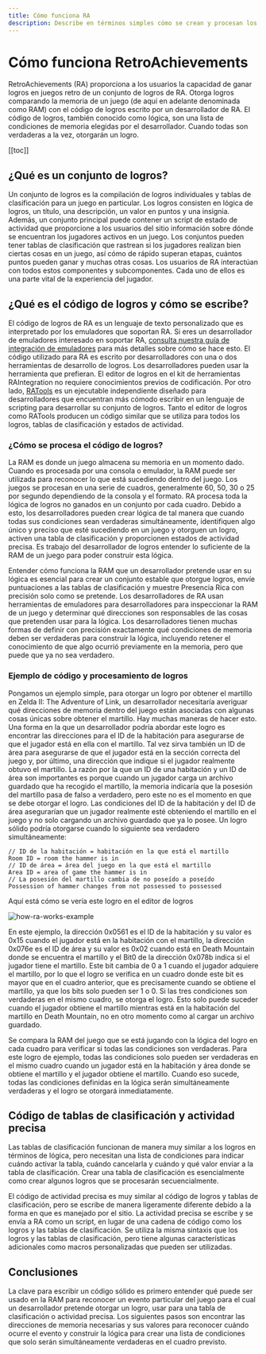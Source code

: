```yaml
---
title: Cómo funciona RA
description: Describe en términos simples cómo se crean y procesan los logros de RA por los emuladores. Dirigido a jugadores que puedan estar interesados en convertirse en desarrolladores.
---
```


# Cómo funciona RetroAchievements

RetroAchievements (RA) proporciona a los usuarios la capacidad de ganar logros en juegos retro de un conjunto de logros de RA.
Otorga logros comparando la memoria de un juego (de aquí en adelante denominada como RAM) con el código de logros escrito por un desarrollador de RA.
El código de logros, también conocido como lógica, son una lista de condiciones de memoria elegidas por el desarrollador.
Cuando todas son verdaderas a la vez, otorgarán un logro.

[[toc]]

## ¿Qué es un conjunto de logros?

Un conjunto de logros es la compilación de logros individuales y tablas de clasificación para un juego en particular.
Los logros consisten en lógica de logros, un título, una descripción, un valor en puntos y una insignia.
Además, un conjunto principal puede contener un script de estado de actividad que proporcione a los usuarios del sitio información sobre dónde se encuentran los jugadores activos en un juego.
Los conjuntos pueden tener tablas de clasificación que rastrean si los jugadores realizan bien ciertas cosas en un juego, así cómo de rápido superan etapas, cuántos puntos pueden ganar y muchas otras cosas.
Los usuarios de RA interactúan con todos estos componentes y subcomponentes.
Cada uno de ellos es una parte vital de la experiencia del jugador.

## ¿Qué es el código de logros y cómo se escribe?

El código de logros de RA es un lenguaje de texto personalizado que es interpretado por los emuladores que soportan RA.
Si eres un desarrollador de emuladores interesado en soportar RA, [consulta nuestra guía de integración de emuladores](https://github.com/RetroAchievements/rcheevos/wiki/rc_client-integration) para más detalles sobre cómo se hace esto.
El código utilizado para RA es escrito por desarrolladores con una o dos herramientas de desarrollo de logros.
Los desarrolladores pueden usar la herramienta que prefieran.
El editor de logros en el kit de herramientas RAIntegration no requiere conocimientos previos de codificación. Por otro lado, [RATools](/developer-docs/ratools.html) es un ejecutable independiente diseñado para desarrolladores que encuentran más cómodo escribir en un lenguaje de scripting para desarrollar su conjunto de logros.
Tanto el editor de logros como RATools producen un código similar que se utiliza para todos los logros, tablas de clasificación y estados de actividad.

### ¿Cómo se procesa el código de logros?

La RAM es donde un juego almacena su memoria en un momento dado.
Cuando es procesada por una consola o emulador, la RAM puede ser utilizada para reconocer lo que está sucediendo dentro del juego.
Los juegos se procesan en una serie de cuadros, generalmente 60, 50, 30 o 25 por segundo dependiendo de la consola y el formato.
RA procesa toda la lógica de logros no ganados en un conjunto por cada cuadro.
Debido a esto, los desarrolladores pueden crear lógica de tal manera que cuando todas sus condiciones sean verdaderas simultáneamente, identifiquen algo único y preciso que esté sucediendo en un juego y otorguen un logro, activen una tabla de clasificación y proporcionen estados de actividad precisa.
Es trabajo del desarrollador de logros entender lo suficiente de la RAM de un juego para poder construir esta lógica.

Entender cómo funciona la RAM que un desarrollador pretende usar en su lógica es esencial para crear un conjunto estable que otorgue logros, envíe puntuaciones a las tablas de clasificación y muestre Presencia Rica con precisión solo como se pretende. Los desarrolladores de RA usan herramientas de emuladores para desarrolladores para inspeccionar la RAM de un juego y determinar qué direcciones son responsables de las cosas que pretenden usar para la lógica. Los desarrolladores tienen muchas formas de definir con precisión exactamente qué condiciones de memoria deben ser verdaderas para construir la lógica, incluyendo retener el conocimiento de que algo ocurrió previamente en la memoria, pero que puede que ya no sea verdadero.

### Ejemplo de código y procesamiento de logros

Pongamos un ejemplo simple, para otorgar un logro por obtener el martillo en Zelda II:
The Adventure of Link, un desarrollador necesitaría averiguar qué direcciones de memoria dentro del juego están asociadas con algunas cosas únicas sobre obtener el martillo.
Hay muchas maneras de hacer esto.
Una forma en la que un desarrollador podría abordar este logro es encontrar las direcciones para el ID de la habitación para asegurarse de que el jugador está en ella con el martillo.
Tal vez sirva también un ID de área para asegurarse de que el jugador está en la sección correcta del juego y, por último, una dirección que indique si el jugador realmente obtuvo el martillo.
La razón por la que un ID de una habitación y un ID de área son importantes es porque cuando un jugador carga un archivo guardado que ha recogido el martillo, la memoria indicaría que la posesión del martillo pasa de falso a verdadero, pero este no es el momento en que se debe otorgar el logro.
Las condiciones del ID de la habitación y del ID de área asegurarían que un jugador realmente esté obteniendo el martillo en el juego y no solo cargando un archivo guardado que ya lo posee.
Un logro sólido podría otorgarse cuando lo siguiente sea verdadero simultáneamente:

```
// ID de la habitación = habitación en la que está el martillo
Room ID = room the hammer is in
// ID de área = área del juego en la que está el martillo
Area ID = area of game the hammer is in
// La posesión del martillo cambia de no poseído a poseído
Possession of hammer changes from not possessed to possessed
```

Aquí está cómo se vería este logro en el editor de logros

![how-ra-works-example](/public/how-ra-works-example.png)

En este ejemplo, la dirección 0x0561 es el ID de la habitación y su valor es 0x15 cuando el jugador está en la habitación con el martillo, la dirección 0x076e es el ID de área y su valor es 0x02 cuando está en Death Mountain donde se encuentra el martillo y el Bit0 de la dirección 0x078b indica si el jugador tiene el martillo.
Este bit cambia de 0 a 1 cuando el jugador adquiere el martillo, por lo que el logro se verifica en un cuadro donde este bit es mayor que en el cuadro anterior, que es precisamente cuando se obtiene el martillo, ya que los bits solo pueden ser 1 o 0.
Si las tres condiciones son verdaderas en el mismo cuadro, se otorga el logro.
Esto solo puede suceder cuando el jugador obtiene el martillo mientras está en la habitación del martillo en Death Mountain, no en otro momento como al cargar un archivo guardado.

Se compara la RAM del juego que se está jugando con la lógica del logro en cada cuadro para verificar si todas las condiciones son verdaderas. Para este logro de ejemplo, todas las condiciones solo pueden ser verdaderas en el mismo cuadro cuando un jugador está en la habitación y área donde se obtiene el martillo y el jugador obtiene el martillo. Cuando eso sucede, todas las condiciones definidas en la lógica serán simultáneamente verdaderas y el logro se otorgará inmediatamente.

## Código de tablas de clasificación y actividad precisa

Las tablas de clasificación funcionan de manera muy similar a los logros en términos de lógica, pero necesitan una lista de condiciones para indicar cuándo activar la tabla, cuándo cancelarla y cuándo y qué valor enviar a la tabla de clasificación. Crear una tabla de clasificación es esencialmente como crear algunos logros  que se procesarán secuencialmente.

El código de actividad precisa es muy similar al código de logros y tablas de clasificación, pero se escribe de manera ligeramente diferente debido a la forma en que es manejado por el sitio.
La actividad precisa se escribe y se envía a RA como un script, en lugar de una cadena de código como los logros y las tablas de clasificación. Se utiliza la misma sintaxis que los logros y las tablas de clasificación, pero tiene algunas características adicionales como macros personalizadas que pueden ser utilizadas.

## Conclusiones

La clave para escribir un código sólido es primero entender qué puede ser usado en la RAM para reconocer un evento particular del juego para el cual un desarrollador pretende otorgar un logro, usar para una tabla de clasificación o actividad precisa.
Los siguientes pasos son encontrar las direcciones de memoria necesarias y sus valores para reconocer cuándo ocurre el evento y construir la lógica para crear una lista de condiciones que solo serán simultáneamente verdaderas en el cuadro previsto.
